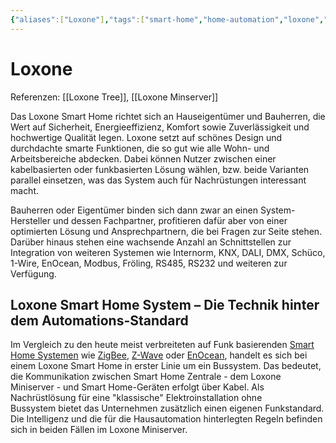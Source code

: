 ```yaml
---
{"aliases":["Loxone"],"tags":["smart-home","home-automation","loxone","bus"],"dg-publish":true}
---
```


# Loxone

Referenzen:
[[Loxone Tree]], [[Loxone Minserver]] 

Das Loxone Smart Home richtet sich an Hauseigentümer und Bauherren, die Wert auf Sicherheit, Energieeffizienz, Komfort sowie Zuverlässigkeit und hochwertige Qualität legen. Loxone setzt auf schönes Design und durchdachte smarte Funktionen, die so gut wie alle Wohn- und Arbeitsbereiche abdecken. Dabei können Nutzer zwischen einer kabelbasierten oder funkbasierten Lösung wählen, bzw. beide Varianten parallel einsetzen, was das System auch für Nachrüstungen interessant macht.

Bauherren oder Eigentümer binden sich dann zwar an einen System-Hersteller und dessen Fachpartner, profitieren dafür aber von einer optimierten Lösung und Ansprechpartnern, die bei Fragen zur Seite stehen.  
Darüber hinaus stehen eine wachsende Anzahl an Schnittstellen zur Integration von weiteren Systemen wie Internorm, KNX, DALI, DMX, Schüco, 1-Wire, EnOcean, Modbus, Fröling, RS485, RS232 und weiteren zur Verfügung. 

## Loxone Smart Home System – Die Technik hinter dem Automations-Standard

Im Vergleich zu den heute meist verbreiteten auf Funk basierenden [Smart Home Systemen](https://www.homeandsmart.de/was-ist-ein-smart-home "Smart Home Systemen") wie [ZigBee](https://www.homeandsmart.de/zigbee-funkprotokoll-hausautomation "ZigBee"), [Z-Wave](https://www.homeandsmart.de/z-wave-funksystem-home-automation-smarthome "Z-Wave") oder [EnOcean](https://www.homeandsmart.de/enocean-funkstandard-mit-autarker-energieversorgung "EnOcean"), handelt es sich bei einem Loxone Smart Home in erster Linie um ein Bussystem. Das bedeutet, die Kommunikation zwischen Smart Home Zentrale - dem Loxone Miniserver - und Smart Home-Geräten erfolgt über Kabel. Als Nachrüstlösung für eine "klassische" Elektroinstallation ohne Bussystem bietet das Unternehmen zusätzlich einen eigenen Funkstandard. Die Intelligenz und die für die Hausautomation hinterlegten Regeln befinden sich in beiden Fällen im Loxone Miniserver.